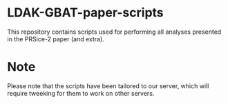 # LDAK-GBAT-paper-scripts
This repository contains scripts used for performing all analyses presented in the PRSice-2 paper (and extra). 


# Note
Please note that the scripts have been tailored to our server, which will require tweeking for them to work on other servers. 

